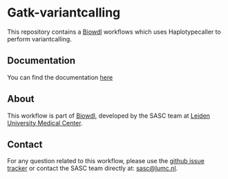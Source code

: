 # Gatk-variantcalling

This repository contains a [Biowdl](https://github.com/biowdl) 
workflows which uses Haplotypecaller to perform variantcalling.

## Documentation

You can find the documentation [here](https://biowdl.github.io/gatk-variantcalling)

## About
This workflow is part of [Biowdl](https://github.com/biowdl),
developed by the SASC team at [Leiden University Medical Center](https://www.lumc.nl/). 

## Contact

<p>
  <!-- Obscure e-mail address for spammers -->
For any question related to this workflow, please use the
<a href='https://github.com/biowdl/bam-to-gvcf/issues'>github issue tracker</a>
or contact the SASC team directly at: 
<a href='&#109;&#97;&#105;&#108;&#116;&#111;&#58;&#115;&#97;&#115;&#99;&#64;&#108;&#117;&#109;&#99;&#46;&#110;&#108;'>
&#115;&#97;&#115;&#99;&#64;&#108;&#117;&#109;&#99;&#46;&#110;&#108;</a>.
</p>

     
